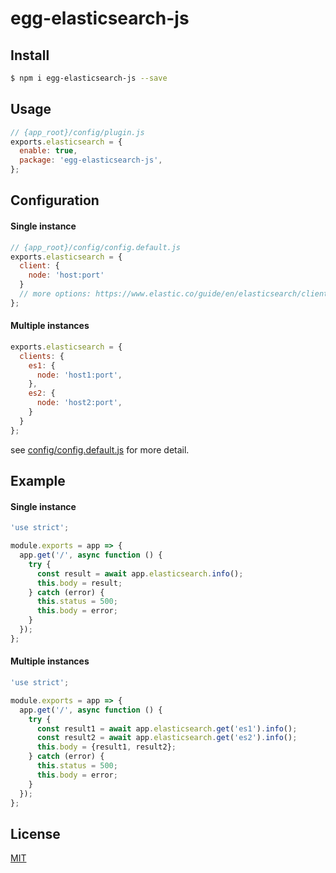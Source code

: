 # egg-elasticsearch-js

## Install

```bash
$ npm i egg-elasticsearch-js --save
```

## Usage

```js
// {app_root}/config/plugin.js
exports.elasticsearch = {
  enable: true,
  package: 'egg-elasticsearch-js',
};
```

## Configuration
#### Single instance

```js
// {app_root}/config/config.default.js
exports.elasticsearch = {
  client: {
    node: 'host:port'
  }
  // more options: https://www.elastic.co/guide/en/elasticsearch/client/javascript-api/current/client-configuration.html
};
```

#### Multiple instances
```js
exports.elasticsearch = {
  clients: {
    es1: {
      node: 'host1:port',
    },
    es2: {
      node: 'host2:port',
    }
  }
};
```

see [config/config.default.js](config/config.default.js) for more detail.

## Example
#### Single instance
```js
'use strict';

module.exports = app => {
  app.get('/', async function () {
    try {
      const result = await app.elasticsearch.info();
      this.body = result;
    } catch (error) {
      this.status = 500;
      this.body = error;
    }
  });
};
```

#### Multiple instances
```js
'use strict';

module.exports = app => {
  app.get('/', async function () {
    try {
      const result1 = await app.elasticsearch.get('es1').info();
      const result2 = await app.elasticsearch.get('es2').info();
      this.body = {result1, result2};
    } catch (error) {
      this.status = 500;
      this.body = error;
    }
  });
};
```

## License

[MIT](LICENSE)
